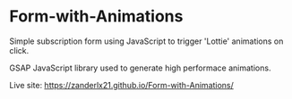 # Form-with-Animations
Simple subscription form using JavaScript to trigger 'Lottie' animations on click. 

GSAP JavaScript library used to generate high performace animations.

Live site: https://zanderlx21.github.io/Form-with-Animations/


